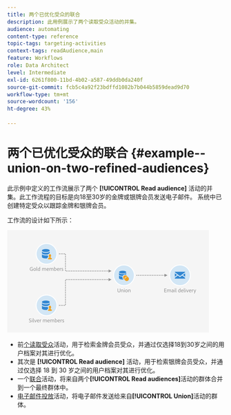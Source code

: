 ```yaml
---
title: 两个已优化受众的联合
description: 此用例展示了两个读取受众活动的并集。
audience: automating
content-type: reference
topic-tags: targeting-activities
context-tags: readAudience,main
feature: Workflows
role: Data Architect
level: Intermediate
exl-id: 6261f800-11bd-4b02-a587-49ddb0da240f
source-git-commit: fcb5c4a92f23bdffd1082b7b044b5859dead9d70
workflow-type: tm+mt
source-wordcount: '156'
ht-degree: 43%

---
```


# 两个已优化受众的联合 {#example--union-on-two-refined-audiences}

此示例中定义的工作流展示了两个 **[!UICONTROL Read audience]** 活动的并集。此工作流程的目标是向18至30岁的金牌或银牌会员发送电子邮件。 系统中已创建特定受众以跟踪金牌和银牌会员。

工作流的设计如下所示：

![](assets/readaudience_activity_example1.png)

* 前[个读取受众](../../automating/using/read-audience.md)活动，用于检索金牌会员受众，并通过仅选择18到30岁之间的用户档案对其进行优化。
* 其次是 **[!UICONTROL Read audience]** 活动，用于检索银牌会员受众，并通过仅选择 18 到 30 岁之间的用户档案对其进行优化。
* 一个[联合](../../automating/using/union.md)活动，将来自两个&#x200B;**[!UICONTROL Read audiences]**&#x200B;活动的群体合并到一个最终群体中。
* [电子邮件投放](../../automating/using/email-delivery.md)活动，将电子邮件发送给来自&#x200B;**[!UICONTROL Union]**&#x200B;活动的群体。
